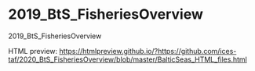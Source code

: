 # 2019_BtS_FisheriesOverview 
2019_BtS_FisheriesOverview

HTML preview:
https://htmlpreview.github.io/?https://github.com/ices-taf/2020_BtS_FisheriesOverview/blob/master/BalticSeas_HTML_files.html
